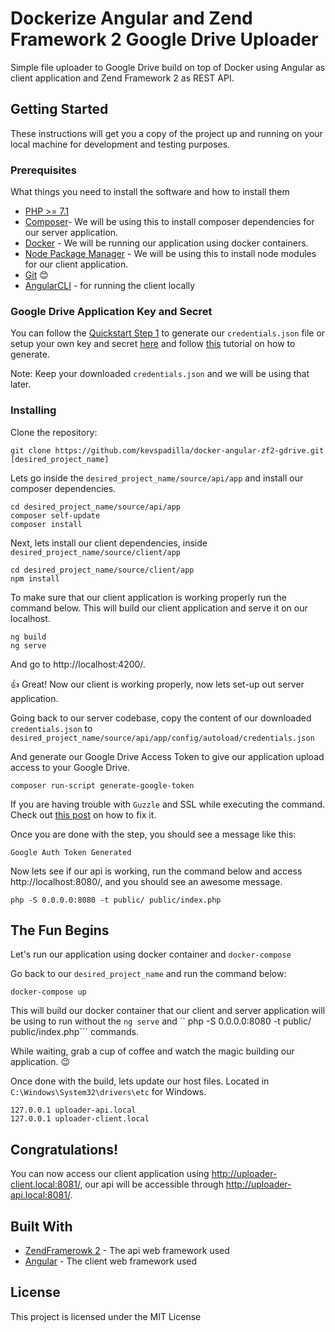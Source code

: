 # Dockerize Angular and Zend Framework 2 Google Drive Uploader

Simple file uploader to Google Drive build on top of Docker using Angular as client application and Zend Framework 2 as REST API.

## Getting Started

These instructions will get you a copy of the project up and running on your local machine for development and testing purposes. 

### Prerequisites

What things you need to install the software and how to install them

- [PHP >= 7.1](http://www.wampserver.com/en/) 
- [Composer](https://getcomposer.org/download/)- We will be using this to install composer dependencies for our server application.
- [Docker](https://www.docker.com/) - We will be running our application using docker containers.
- [Node Package Manager](https://nodejs.org/en/) - We will be using this to install node modules for our client application.
- [Git](https://git-scm.com/) :blush:
- [AngularCLI](https://cli.angular.io/) - for running the client locally

### Google Drive Application Key and Secret

You can follow the [Quickstart Step 1](https://developers.google.com/drive/api/v3/quickstart/php) to generate our ```credentials.json``` file or setup your own key and secret [here](https://console.developers.google.com/apis/credentials) and follow [this](https://www.iperiusbackup.net/en/how-to-enable-google-drive-api-and-get-client-credentials/) tutorial on how to generate.

Note: Keep your downloaded ```credentials.json``` and we will be using that later.

### Installing

Clone the repository:
```
git clone https://github.com/kevspadilla/docker-angular-zf2-gdrive.git [desired_project_name]
```
Lets go inside the ```desired_project_name/source/api/app``` and install our composer dependencies. 
```
cd desired_project_name/source/api/app
composer self-update
composer install
```

Next, lets install our client dependencies, inside ```desired_project_name/source/client/app```
```
cd desired_project_name/source/client/app
npm install
```

To make sure that our client application is working properly run the command below. This will build our client application and serve it on our localhost.
```
ng build
ng serve
```
And go to http://localhost:4200/. 

:+1: Great! Now our client is working properly, now lets set-up out server application.

Going back to our server codebase, copy the content of our downloaded ```credentials.json``` to ```desired_project_name/source/api/app/config/autoload/credentials.json```

And generate our Google Drive Access Token to give our application upload access to your Google Drive.
```
composer run-script generate-google-token
```
If you are having trouble with ```Guzzle``` and SSL while executing the command. Check out [this post](https://stackoverflow.com/questions/24611640/curl-60-ssl-certificate-unable-to-get-local-issuer-certificate) on how to fix it.

Once you are done with the step, you should see a message like this: 
```
Google Auth Token Generated
```

Now lets see if our api is working, run the command below and access http://localhost:8080/, and you should see an awesome message.
```
php -S 0.0.0.0:8080 -t public/ public/index.php
```

## The Fun Begins

Let's run our application using docker container and ``docker-compose``

Go back to our ``desired_project_name`` and run the command below:
```
docker-compose up
```
This will build our docker container that our client and server application will be using to run without the ``ng serve`` and `` php -S 0.0.0.0:8080 -t public/ public/index.php``` commands.

While waiting, grab a cup of coffee and watch the magic building our application. :wink:

Once done with the build, lets update our host files. Located in ``C:\Windows\System32\drivers\etc`` for Windows.
```
127.0.0.1 uploader-api.local
127.0.0.1 uploader-client.local
```

## Congratulations! 

You can now access our client application using http://uploader-client.local:8081/, our api will be accessible through http://uploader-api.local:8081/.

## Built With

* [ZendFramerowk 2](https://github.com/zendframework/ZendSkeletonApplication) - The api web framework used
* [Angular](https://angular.io/) - The client web framework used

## License

This project is licensed under the MIT License
